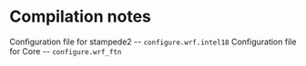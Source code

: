 # Compilation notes

Configuration file for stampede2 -- `configure.wrf.intel18`
Configuration file for Core -- `configure.wrf_ftn`

